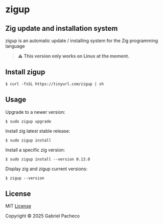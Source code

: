 # zigup

## Zig update and installation system
zigup is an automatic update / installing system for the Zig programming language

> :warning: **This version only works on Linux at the moment.**

## Install zigup
```
$ curl -fsSL https://tinyurl.com/zigup | sh
```

## Usage
Upgrade to a newer version:
```
$ sudo zigup upgrade
```

Install zig latest stable release: 
```
$ sudo zigup install
```

Install a specific zig version: 
```
$ sudo zigup install --version 0.13.0
```

Display zig and zigup current versions: 
```
$ zigup --version
```

## License
MIT [License](LICENSE)

Copyright © 2025 Gabriel Pacheco
